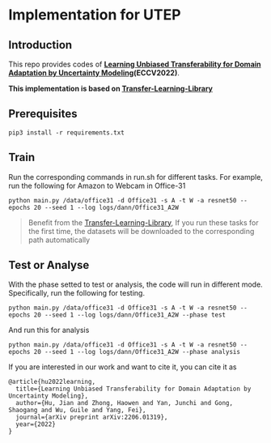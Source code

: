 # Implementation for **UTEP**

## Introduction
This repo provides codes of **[Learning Unbiased Transferability for Domain Adaptation by Uncertainty Modeling](https://arxiv.org/pdf/2206.01319.pdf)(ECCV2022)**.

**This implementation is based on [Transfer-Learning-Library](https://github.com/thuml/Transfer-Learning-Library)**


## Prerequisites
```
pip3 install -r requirements.txt
```
## Train
Run the corresponding commands in run.sh for different tasks.
For example, run the following for Amazon to Webcam in Office-31
```
python main.py /data/office31 -d Office31 -s A -t W -a resnet50 --epochs 20 --seed 1 --log logs/dann/Office31_A2W
```
>Benefit from the [Transfer-Learning-Library](https://github.com/thuml/Transfer-Learning-Library), If you run these tasks for the first time, the datasets will be downloaded to the corresponding path automatically

## Test or Analyse
With the phase setted to test or analysis, the code will run in different mode. Specifically, run the following for testing.
```
python main.py /data/office31 -d Office31 -s A -t W -a resnet50 --epochs 20 --seed 1 --log logs/dann/Office31_A2W --phase test
```
And run this for analysis 
```
python main.py /data/office31 -d Office31 -s A -t W -a resnet50 --epochs 20 --seed 1 --log logs/dann/Office31_A2W --phase analysis
```
If you are interested in our work and want to cite it, you can cite it as
```
@article{hu2022learning,
  title={Learning Unbiased Transferability for Domain Adaptation by Uncertainty Modeling},
  author={Hu, Jian and Zhong, Haowen and Yan, Junchi and Gong, Shaogang and Wu, Guile and Yang, Fei},
  journal={arXiv preprint arXiv:2206.01319},
  year={2022}
}
```
